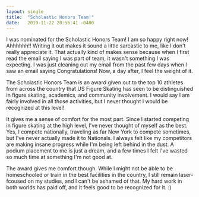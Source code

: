 ```yaml
---
layout: single
title:  "Scholastic Honors Team!"
date:   2019-11-22 20:56:41 -0400
---
```

  
I was nominated for the Scholastic Honors Team! I am so happy right now! Ahhhhhh!! Writing it out makes it sound a little sarcastic to me, like I don't really appreciate it. That actually kind of makes sense because when I first read the email saying I was part of team, it wasn't something I was expecting. I was just cleaning out my email from the past few days when I saw an email saying Congratulations! Now, a day after, I feel the weight of it.

The Scholastic Honors Team is an award given out to the top 10 athletes from across the country that US Figure Skating has seen to be distinguished in figure skating, academics, and community involvement. I would say I am fairly involved in all those activities, but I never thought I would be recognized at this level! 

It gives me a sense of comfort for the most part. Since I started competing in figure skating at the high level, I've never thought of myself as the best. Yes, I compete nationally, traveling as far New York to compete sometimes, but I've never actually made it to Nationals. I always felt like my competitors are making insane progress while I'm being left behind in the dust. A podium placement to me is just a dream, and a few times I felt I've wasted so much time at something I'm not good at. 

The award gives me comfort though. While I might not be able to be homeschooled or train in the best facilities in the country, I still remain laser-fcoused on my studies, and I can't be ashamed of that. My hard work in both worlds has paid off, and it feels good to be recognized for it. :)